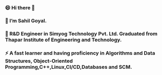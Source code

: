 ### 😄 Hi there 👋
### 🔭 I’m Sahil Goyal.
### 🔭 R&D Engineer in Simyog Technology Pvt. Ltd. Graduated from Thapar Institute of Engineering and Technology.
### ⚡ A fast learner and having proficiency in Algorithms and Data Structures, Object-Oriented Programming,C++,Linux,CI/CD,Databases and SCM.
<!--
**sahil4129/sahil4129** is a ✨ _special_ ✨ repository because its `README.md` (this file) appears on your GitHub profile.

Here are some ideas to get you started:

- 🔭 I’m currently working on 
- 🌱 I’m currently learning ...
- 👯 I’m looking to collaborate on ...
- 🤔 I’m looking for help with ...
- 💬 Ask me about ...
- 📫 How to reach me: ...
- 😄 Pronouns: ...
- ⚡ Fun fact: ...
-->
